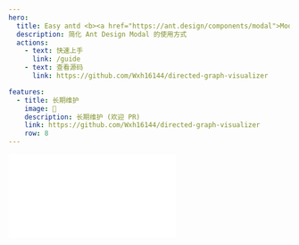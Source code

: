 ```yaml
---
hero:
  title: Easy antd <b><a href="https://ant.design/components/modal">Modal</a><b>
  description: 简化 Ant Design Modal 的使用方式
  actions:
    - text: 快速上手
      link: /guide
    - text: 查看源码
      link: https://github.com/Wxh16144/directed-graph-visualizer

features:
  - title: 长期维护
    image: 📅
    description: 长期维护 (欢迎 PR)
    link: https://github.com/Wxh16144/directed-graph-visualizer
    row: 8
---
```


<embed src="../README.md"></embed>
